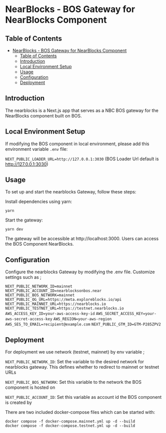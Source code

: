 # NearBlocks - BOS Gateway for NearBlocks Component

## Table of Contents

- [NearBlocks - BOS Gateway for NearBlocks Component](#nearblocks---bos-gateway-for-nearblocks-component)
  - [Table of Contents](#table-of-contents)
  - [Introduction](#introduction)
  - [Local Environment Setup](#local-environment-setup)
  - [Usage](#usage)
  - [Configuration](#configuration)
  - [Deployment](#deployment)

## Introduction

The nearblocks is a Next.js app that serves as a NBC BOS gateway for the NearBlocks component built on BOS.

## Local Environment Setup

If modifying the BOS component in local environment, please add this environment variable `.env` file:

`NEXT_PUBLIC_LOADER_URL=http://127.0.0.1:3030` (BOS Loader Url default is http://127.0.0.1:3030)

## Usage

To set up and start the nearblocks Gateway, follow these steps:

Install dependencies using yarn:

`yarn`

Start the gateway:

`yarn dev`

The gateway will be accessible at http://localhost:3000. Users can access the BOS Component NearBlocks.

## Configuration

Configure the nearblocks Gateway by modifying the .env file. Customize settings such as ;

`NEXT_PUBLIC_NETWORK_ID=mainnet`
`NEXT_PUBLIC_ACCOUNT_ID=nearblocksonbos.near`
`NEXT_PUBLIC_BOS_NETWORK=mainnet`
`NEXT_PUBLIC_OG_URL=https://meta.exploreblocks.io/api`
`NEXT_PUBLIC_MAINNET_URL=https://nearblocks.io`
`NEXT_PUBLIC_TESTNET_URL=https://testnet.nearblocks.io`
`AWS_ACCESS_KEY_ID=your-aws-access-key-id`
`AWS_SECRET_ACCESS_KEY=your-aws-secret-access-key`
`AWS_REGION=your-aws-region`
`AWS_SES_TO_EMAIL=recipient@example.com`
`NEXT_PUBLIC_GTM_ID=GTM-P285ZPV2`

## Deployment

For deployment we use network (testnet, mainnet) by env variable ;

`NEXT_PUBLIC_NETWORK_ID`: Set the variable to the desired network for nearblocks gateway. This defines whether to redirect to mainnet or testnet URLs

`NEXT_PUBLIC_BOS_NETWORK`: Set this variable to the network the BOS component is hosted on

`NEXT_PUBLIC_ACCOUNT_ID`: Set this variable as account id the BOS component is created by

There are two included docker-compose files which can be started with:

```
docker compose -f docker-compose.mainnet.yml up -d --build
docker compose -f docker-compose.testnet.yml up -d --build
```
